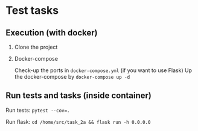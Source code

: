 # Test tasks

## Execution (with docker)

1. Clone the project
2. Docker-compose

   Check-up the ports in `docker-compose.yml` (if you want to use Flask)
   Up the docker-compose by `docker-compose up -d`

## Run tests and tasks (inside container)

Run tests: `pytest --cov=.`

Run flask: `cd /home/src/task_2a && flask run -h 0.0.0.0`
